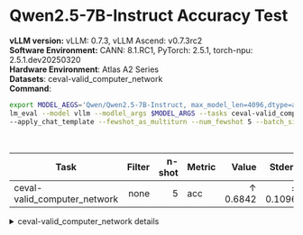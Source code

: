 # Qwen2.5-7B-Instruct Accuracy Test
  <div>
    <strong>vLLM version:</strong> vLLM: 0.7.3, vLLM Ascend: v0.7.3rc2 <br>
  </div>
  <div>
      <strong>Software Environment:</strong> CANN: 8.1.RC1, PyTorch: 2.5.1, torch-npu: 2.5.1.dev20250320 <br>
  </div>
  <div>
      <strong>Hardware Environment</strong>: Atlas A2 Series <br>
  </div>
  <div>
      <strong>Datasets</strong>: ceval-valid_computer_network <br>
  </div>
  <div>
      <strong>Command</strong>: 

  ```bash
  export MODEL_AEGS='Qwen/Qwen2.5-7B-Instruct, max_model_len=4096,dtype=auto,tensor_parallel_size=2,gpu_memory_utilization=0.6'
lm_eval --model vllm --modlel_args $MODEL_ARGS --tasks ceval-valid_computer_network \ 
--apply_chat_template --fewshot_as_multiturn --num_fewshot 5 --batch_size 1
  ```
  </div>
  <div>&nbsp;</div>
  
| Task                  | Filter | n-shot | Metric   | Value   | Stderr |
|-----------------------|-------:|-------:|----------|--------:|-------:|
| ceval-valid_computer_network          | none   | 5      | acc    | ↑ 0.6842 | ± 0.1096 |
<details>
<summary>ceval-valid_computer_network details</summary>

| Task                  | Filter | n-shot | Metric   | Value   | Stderr |
|-----------------------|-------:|-------:|----------|--------:|-------:|
| ceval-valid_computer_network          | none   | 5      | acc    | ↑ 0.6842 | ± 0.1096 |
</details>
